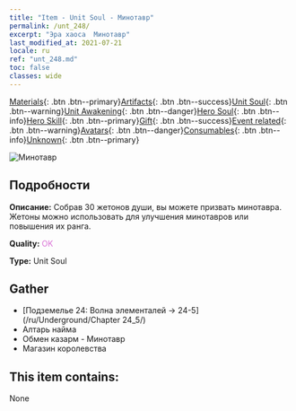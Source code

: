```yaml
---
title: "Item - Unit Soul - Минотавр"
permalink: /unt_248/
excerpt: "Эра хаоса  Минотавр"
last_modified_at: 2021-07-21
locale: ru
ref: "unt_248.md"
toc: false
classes: wide
---
```

 [Materials](/ItemsRU/){: .btn .btn--primary}[Artifacts](/ItemsRU/Artifacts/){: .btn .btn--success}[Unit Soul](/ItemsRU/UnitSoul/){: .btn .btn--warning}[Unit Awakening](/ItemsRU/UnitAwakening/){: .btn .btn--danger}[Hero Soul](/ItemsRU/HeroSoul/){: .btn .btn--info}[Hero Skill](/ItemsRU/HeroSkill/){: .btn .btn--primary}[Gift](/ItemsRU/Gift/){: .btn .btn--success}[Event related](/ItemsRU/Events/){: .btn .btn--warning}[Avatars](/ItemsRU/Avatars/){: .btn .btn--danger}[Consumables](/ItemsRU/Consumables/){: .btn .btn--info}[Unknown](/ItemsRU/Unknown/){: .btn .btn--primary}

 ![Минотавр](/images/u/ti_niutouguai.jpg)

## Подробности
 **Описание:** Собрав 30 жетонов души, вы можете призвать минотавра. Жетоны можно использовать для улучшения минотавров или повышения их ранга.

 **Quality:** <span style="color: #DA70D6">OK</span>

 **Type:** Unit Soul

## Gather

*    [Подземелье 24: Волна элементалей -> 24-5](/ru/Underground/Chapter 24_5/) 
*    Алтарь найма 
*    Обмен казарм - Минотавр 
*    Магазин королевства 

## This item contains:

  None

